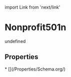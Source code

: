 import Link from 'next/link'
# Nonprofit501n

undefined

## Properties

<Grid>
* [](/Properties/Schema.org/)

</Grid>

